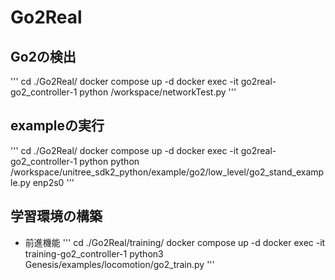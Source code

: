 # Go2Real

## Go2の検出
'''
cd ./Go2Real/
docker compose up -d
docker exec -it go2real-go2_controller-1 python /workspace/networkTest.py
'''

## exampleの実行
'''
cd ./Go2Real/
docker compose up -d
docker exec -it go2real-go2_controller-1 python python /workspace/unitree_sdk2_python/example/go2/low_level/go2_stand_example.py enp2s0
'''

## 学習環境の構築
- 前進機能
'''
cd ./Go2Real/training/
docker compose up -d
docker exec -it training-go2_controller-1 python3 Genesis/examples/locomotion/go2_train.py
'''